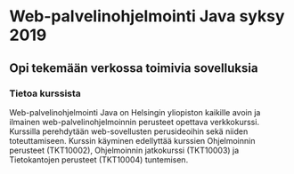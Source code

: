 # Web-palvelinohjelmointi Java syksy 2019
## Opi tekemään verkossa toimivia sovelluksia
### Tietoa kurssista

Web-palvelinohjelmointi Java on Helsingin yliopiston kaikille avoin ja ilmainen web-palvelinohjelmoinnin perusteet opettava verkkokurssi. Kurssilla perehdytään web-sovellusten perusideoihin sekä niiden toteuttamiseen. Kurssin käyminen edellyttää kurssien Ohjelmoinnin perusteet (TKT10002), Ohjelmoinnin jatkokurssi (TKT10003) ja Tietokantojen perusteet (TKT10004) tuntemisen.
